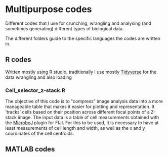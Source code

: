 # Multipurpose codes
Different codes that I use for crunching, wrangling and analysing (and sometimes generating) different types of biological data.

The different folders guide to the specific languages the codes are written in. 

## R codes

Written mostly using R studio, traditionally I use mostly [Tidyverse](https://www.tidyverse.org/) for the data wrangling and also loading

### Cell_selector_z-stack.R

The objective of this code is to "compress" image analysis data into a more manageable table that makes it easier for plotting and representation. It 'tracks' cells based on their position across different focal points of a Z-stack image.
The input data is a table of cell measurements obtained with the [MicrobeJ](https://www.microbej.com/) plugin for FIJI. For this to be used, it is necessary to have at least measurements of cell length and width, as well as the x and y coordinates of the cell centroids.


## MATLAB codes
